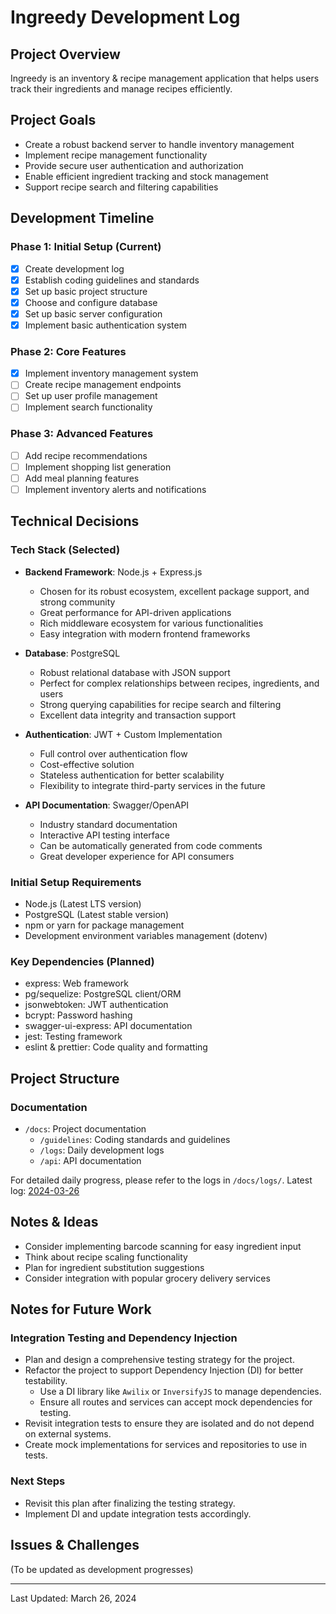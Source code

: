 # Ingreedy Development Log

## Project Overview

Ingreedy is an inventory & recipe management application that helps users track their ingredients and manage recipes efficiently.

## Project Goals

- Create a robust backend server to handle inventory management
- Implement recipe management functionality
- Provide secure user authentication and authorization
- Enable efficient ingredient tracking and stock management
- Support recipe search and filtering capabilities

## Development Timeline

### Phase 1: Initial Setup (Current)

- [x] Create development log
- [x] Establish coding guidelines and standards
- [x] Set up basic project structure
- [x] Choose and configure database
- [x] Set up basic server configuration
- [x] Implement basic authentication system

### Phase 2: Core Features

- [x] Implement inventory management system
- [ ] Create recipe management endpoints
- [ ] Set up user profile management
- [ ] Implement search functionality

### Phase 3: Advanced Features

- [ ] Add recipe recommendations
- [ ] Implement shopping list generation
- [ ] Add meal planning features
- [ ] Implement inventory alerts and notifications

## Technical Decisions

### Tech Stack (Selected)

- **Backend Framework**: Node.js + Express.js

  - Chosen for its robust ecosystem, excellent package support, and strong community
  - Great performance for API-driven applications
  - Rich middleware ecosystem for various functionalities
  - Easy integration with modern frontend frameworks

- **Database**: PostgreSQL

  - Robust relational database with JSON support
  - Perfect for complex relationships between recipes, ingredients, and users
  - Strong querying capabilities for recipe search and filtering
  - Excellent data integrity and transaction support

- **Authentication**: JWT + Custom Implementation

  - Full control over authentication flow
  - Cost-effective solution
  - Stateless authentication for better scalability
  - Flexibility to integrate third-party services in the future

- **API Documentation**: Swagger/OpenAPI
  - Industry standard documentation
  - Interactive API testing interface
  - Can be automatically generated from code comments
  - Great developer experience for API consumers

### Initial Setup Requirements

- Node.js (Latest LTS version)
- PostgreSQL (Latest stable version)
- npm or yarn for package management
- Development environment variables management (dotenv)

### Key Dependencies (Planned)

- express: Web framework
- pg/sequelize: PostgreSQL client/ORM
- jsonwebtoken: JWT authentication
- bcrypt: Password hashing
- swagger-ui-express: API documentation
- jest: Testing framework
- eslint & prettier: Code quality and formatting

## Project Structure

### Documentation

- `/docs`: Project documentation
  - `/guidelines`: Coding standards and guidelines
  - `/logs`: Daily development logs
  - `/api`: API documentation

For detailed daily progress, please refer to the logs in `/docs/logs/`.
Latest log: [2024-03-26](docs/logs/2024-03-26.md)

## Notes & Ideas

- Consider implementing barcode scanning for easy ingredient input
- Think about recipe scaling functionality
- Plan for ingredient substitution suggestions
- Consider integration with popular grocery delivery services

## Notes for Future Work

### Integration Testing and Dependency Injection

- Plan and design a comprehensive testing strategy for the project.
- Refactor the project to support Dependency Injection (DI) for better testability.
  - Use a DI library like `Awilix` or `InversifyJS` to manage dependencies.
  - Ensure all routes and services can accept mock dependencies for testing.
- Revisit integration tests to ensure they are isolated and do not depend on external systems.
- Create mock implementations for services and repositories to use in tests.

### Next Steps

- Revisit this plan after finalizing the testing strategy.
- Implement DI and update integration tests accordingly.

## Issues & Challenges

(To be updated as development progresses)

---

Last Updated: March 26, 2024
